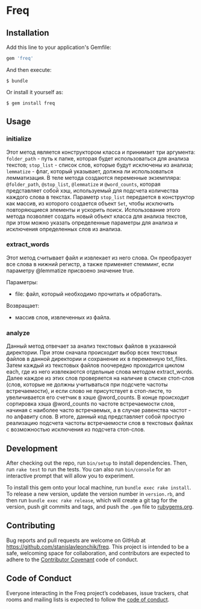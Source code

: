 # Freq

## Installation

Add this line to your application's Gemfile:

```ruby
gem 'freq'
```

And then execute:

    $ bundle

Or install it yourself as:

    $ gem install freq

## Usage
### initialize
Этот метод является конструктором класса и принимает три аргумента: `folder_path` - путь к папке, которая будет использоваться для анализа текстов; `stop_list` - список слов, которые будут исключены из анализа; `lemmatize` - флаг, который указывает, должна ли использоваться лемматизация.
В теле метода создаются переменные экземпляра: `@folder_path`, `@stop_list`, `@lemmatize` и `@word_counts`, которая представляет собой хэш, используемый для подсчета количества каждого слова в текстах. Параметр `stop_list` передается в конструктор как массив, из которого создается объект `Set`, чтобы исключить повторяющиеся элементы и ускорить поиск.
Использование этого метода позволяет создать новый объект класса для анализа текстов, при этом можно указать определенные параметры для анализа и исключения определенных слов из анализа.

### extract_words
Этот метод считывает файл и извлекает из него слова. Он преобразует все слова в нижний регистр, а также применяет стемминг, если параметру @lemmatize присвоено значение true.

Параметры:
- file: файл, который необходимо прочитать и обработать.

Возвращает: 
- массив слов, извлеченных из файла.

### analyze
Данный метод отвечает за анализ текстовых файлов в указанной директории.
При этом сначала происходит выбор всех текстовых файлов в данной директории и сохранение их в переменную txt_files.
Затем каждый из текстовых файлов поочередно проходится циклом each, где из него извлекаются отдельные слова методом extract_words.
Далее каждое из этих слов проверяется на наличие в списке стоп-слов (слов, которые не должны учитываться при подсчете частоты встречаемости), и если слово не присутствует в стоп-листе, то увеличивается его счетчик в хэше @word_counts.
В конце происходит сортировка хэша @word_counts по частоте встречаемости слов, начиная с наиболее часто встречаемых, а в случае равенства частот - по алфавиту слов.
В итоге, данный код представляет собой простую реализацию подсчета частоты встречаемости слов в текстовых файлах с возможностью исключения из подсчета стоп-слов.

## Development

After checking out the repo, run `bin/setup` to install dependencies. Then, run `rake test` to run the tests. You can also run `bin/console` for an interactive prompt that will allow you to experiment.

To install this gem onto your local machine, run `bundle exec rake install`. To release a new version, update the version number in `version.rb`, and then run `bundle exec rake release`, which will create a git tag for the version, push git commits and tags, and push the `.gem` file to [rubygems.org](https://rubygems.org).

## Contributing

Bug reports and pull requests are welcome on GitHub at https://github.com/stanislavleonchik/freq. This project is intended to be a safe, welcoming space for collaboration, and contributors are expected to adhere to the [Contributor Covenant](http://contributor-covenant.org) code of conduct.

## Code of Conduct

Everyone interacting in the Freq project’s codebases, issue trackers, chat rooms and mailing lists is expected to follow the [code of conduct](https://github.com/[USERNAME]/freq/blob/master/CODE_OF_CONDUCT.md).
